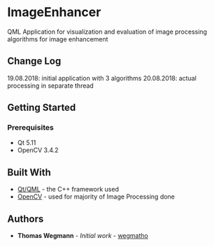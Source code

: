 # ImageEnhancer
QML Application for visualization and evaluation of image processing algorithms for image enhancement

## Change Log
19.08.2018: initial application with 3 algorithms
20.08.2018: actual processing in separate thread

## Getting Started

### Prerequisites
- Qt 5.11
- OpenCV 3.4.2

## Built With

* [Qt/QML](https://wiki.qt.io/About_Qt) - the C++ framework used
* [OpenCV](https://opencv.org/) - used for majority of Image Processing done

## Authors

* **Thomas Wegmann** - *Initial work* - [wegmatho](https://github.com/wegmatho)
